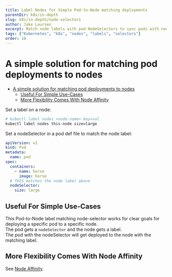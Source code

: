 ```yaml
---
title: Label Nodes for Simple Pod-to-Node matching deployments
parentDir: k8s/in-depth
slug: k8s/in-depth/node-selectors
author: Jake Laursen
excerpt: Match node labels with pod NodeSelectors to sync pods with nodes simply
tags: ["Kubernetes", "k8s", "nodes", "labels", "selectors"]
order: 10
---
```


# A simple solution for matching pod deployments to nodes

- [A simple solution for matching pod deployments to nodes](#a-simple-solution-for-matching-pod-deployments-to-nodes)
  - [Useful For Simple Use-Cases](#useful-for-simple-use-cases)
  - [More Flexibility Comes With Node Affinity](#more-flexibility-comes-with-node-affinity)


Set a label on a node:
```bash
# kubectl label nodes <node-name> key=val
kubectl label nodes this-node size=large
```

Set a nodeSelector in a pod def file to match the node label:
```yaml
apiVersion: v1
kind: Pod
metadata:
  name: pod
spec:
  containers:
    - name: horse
      image: horse
  # THIS matches the node label above 
  nodeSelector:
    size: large
```

## Useful For Simple Use-Cases
This Pod-to-Node label matching node-selector works for clear goals for deploying a specific pod to a specific node.  
The pod gets a `nodeSelector` and the node gets a label.  
The pod with the nodeSelector will get deployed to the node with the matching label.   
## More Flexibility Comes With Node Affinity
See [Node Affinity](/k8s/in-depth/node-affinity).  
